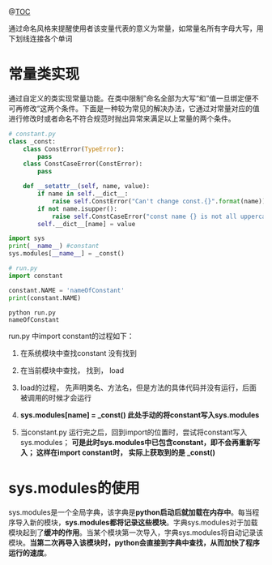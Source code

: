 ﻿ @[TOC](将常量集中在一个文件里、常量类的实现、sys.modules的使用)

通过命名风格来提醒使用者该变量代表的意义为常量，如常量名所有字母大写，用下划线连接各个单词

# 常量类实现

通过自定义的类实现常量功能。在类中限制”命名全部为大写“和”值一旦绑定便不可再修改“这两个条件。下面是一种较为常见的解决办法，它通过对常量对应的值进行修改时或者命名不符合规范时抛出异常来满足以上常量的两个条件。

```python
# constant.py
class _const:
    class ConstError(TypeError):
        pass
    class ConstCaseError(ConstError):
        pass

    def __setattr__(self, name, value):
        if name in self.__dict__:
            raise self.ConstError("Can't change const.{}".format(name))
        if not name.isupper():
            raise self.ConstCaseError("const name {} is not all uppercase".format(name))
        self.__dict__[name] = value

import sys
print(__name__) #constant
sys.modules[__name__] = _const()
```

```python
# run.py
import constant

constant.NAME = 'nameOfConstant'
print(constant.NAME)
```

```
python run.py
nameOfConstant
```

run.py 中import constant的过程如下：

1. 在系统模块中查找constant 没有找到

2. 在当前模块中查找， 找到， load

3. load的过程， 先声明类名、方法名，但是方法的具体代码并没有运行，后面被调用的时候才会运行

4. **sys.modules[name] = _const() 此处手动的将constant写入sys.modules** 

5. 当constant.py 运行完之后，回到import的位置时，尝试将constant写入sys.modules； **可是此时sys.modules中已包含constant，即不会再重新写入； 这样在import constant时， 实际上获取到的是 _const()**

   

# sys.modules的使用

 sys.modules是一个全局字典，该字典是**python启动后就加载在内存中**。每当程序导入新的模块，**sys.modules都将记录这些模块**。字典sys.modules对于加载模块起到了**缓冲的作用**。当某个模块第一次导入，字典sys.modules将自动记录该模块。**当第二次再导入该模块时，python会直接到字典中查找，从而加快了程序运行的速度**。
